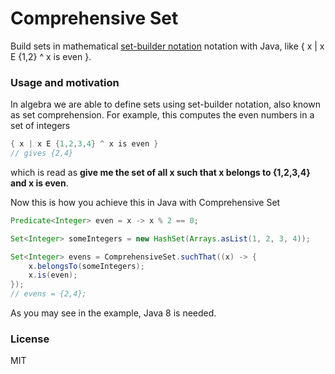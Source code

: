 # Comprehensive Set
Build sets in mathematical [set-builder notation](https://en.wikipedia.org/wiki/Set-builder_notation) notation with Java, like { x | x E {1,2} ^ x is even }.

### Usage and motivation

In algebra we are able to define sets using set-builder notation, also known as set comprehension. For example, this computes the even numbers in a set of integers

```java
{ x | x E {1,2,3,4} ^ x is even }
// gives {2,4}
```

which is read as __give me the set of all x such that x belongs to {1,2,3,4} and x is even__.

Now this is how you achieve this in Java with Comprehensive Set

```java
Predicate<Integer> even = x -> x % 2 == 0;

Set<Integer> someIntegers = new HashSet(Arrays.asList(1, 2, 3, 4));

Set<Integer> evens = ComprehensiveSet.suchThat((x) -> {
    x.belongsTo(someIntegers);
    x.is(even);
});
// evens = {2,4};
```

As you may see in the example, Java 8 is needed.

### License

MIT
